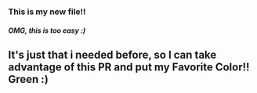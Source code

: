 ### This is my new file!! 

##### OMG, this is too easy :)

## It's just that i needed before, so I can take advantage of this PR and put my Favorite Color!! Green :)
